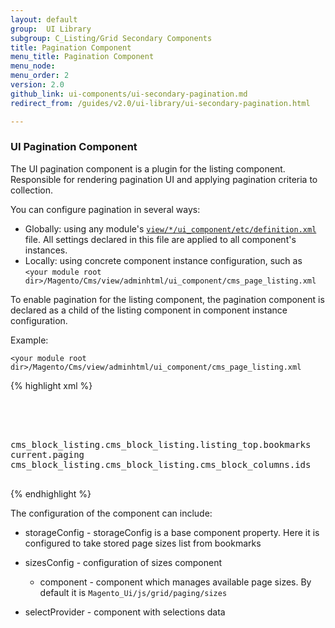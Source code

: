 ```yaml
---
layout: default
group:  UI Library
subgroup: C_Listing/Grid Secondary Components
title: Pagination Component
menu_title: Pagination Component
menu_node:
menu_order: 2
version: 2.0
github_link: ui-components/ui-secondary-pagination.md
redirect_from: /guides/v2.0/ui-library/ui-secondary-pagination.html

---
```


<h3 id="pagination">UI Pagination Component</h3>

The UI pagination component is a plugin for the listing component. Responsible for rendering pagination UI and applying pagination criteria to collection.

You can configure pagination in several ways:

* Globally: using any module's <a href="{{ site.gdeurl }}ui-library/ui-definition.html">`view/*/ui_component/etc/definition.xml`</a> file. All settings declared in this file are applied to all component's instances.
* Locally: using concrete component instance configuration, such as `<your module root dir>/Magento/Cms/view/adminhtml/ui_component/cms_page_listing.xml`

To enable pagination for the listing component, the pagination component is declared as a child of the listing component in component instance configuration.

Example:

`<your module root dir>/Magento/Cms/view/adminhtml/ui_component/cms_page_listing.xml`

{% highlight xml %}
<listing xmlns:xsi="http://www.w3.org/2001/XMLSchema-instance" xsi:noNamespaceSchemaLocation="urn:magento:module:Magento_Ui:etc/ui_configuration.xsd">
    <container name="page_listing_top">
        <paging name="listing_paging">
            <argument name="data" xsi:type="array">
                <item name="config" xsi:type="array">
                    <item name="storageConfig" xsi:type="array">
                        <item name="provider" xsi:type="string">cms_block_listing.cms_block_listing.listing_top.bookmarks</item>
                        <item name="namespace" xsi:type="string">current.paging</item>
                    </item>
                    <item name="selectProvider" xsi:type="string">cms_block_listing.cms_block_listing.cms_block_columns.ids</item>
                </item>
            </argument>
        </paging>
    </container>
</listing>
{% endhighlight %}

The configuration of the component can include:

* storageConfig - storageConfig is a base component property. Here it is configured to take stored page sizes list from bookmarks

* sizesConfig - configuration of sizes component
  * component - component which manages available page sizes. By default it is `Magento_Ui/js/grid/paging/sizes`
 
* selectProvider - component with selections data
